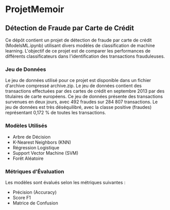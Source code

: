 # **ProjetMemoir**

## **Détection de Fraude par Carte de Crédit**

Ce dépôt contient un projet de détection de fraude par carte de crédit (ModelsML.ipynb) utilisant divers modèles de classification de machine learning. L'objectif de ce projet est de comparer les performances de différents classificateurs dans l'identification des transactions frauduleuses.

### **Jeu de Données**

Le jeu de données utilisé pour ce projet est disponible dans un fichier d'archive compressé archive.zip. Le jeu de données contient des transactions effectuées par des cartes de crédit en septembre 2013 par des titulaires de carte européens. Ce jeu de données présente des transactions survenues en deux jours, avec 492 fraudes sur 284 807 transactions. Le jeu de données est très déséquilibré, avec la classe positive (fraudes) représentant 0,172 % de toutes les transactions.

### **Modèles Utilisés**

- Arbre de Décision
- K-Nearest Neighbors (KNN)
- Régression Logistique
- Support Vector Machine (SVM)
- Forêt Aléatoire

### **Métriques d'Évaluation**

Les modèles sont évalués selon les métriques suivantes :
- Précision (Accuracy)
- Score F1
- Matrice de Confusion
